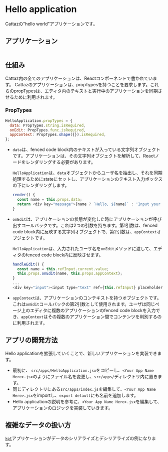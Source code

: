 # Hello application

Cattazの"hello world"アプリケーションです。

## アプリケーション

```hello
```

## 仕組み

Cattaz内の全てのアプリケーションは、Reactコンポーネントで書かれています。
Cattazのアプリケーションは、propTypesを持つことを要求します。これらのpropTypesは、エディタ内のテキストと実行中のアプリケーションを同期させるために利用されます。

### PropTypes

```js
HelloApplication.propTypes = {
  data: PropTypes.string.isRequired,
  onEdit: PropTypes.func.isRequired,
  appContext: PropTypes.shape({}).isRequired,
};
```

* `data`は、fenced code block内のテキストが入っている文字列オブジェクトです。アプリケーションは、その文字列オブジェクトを解析して、Reactノードをレンダリングする必要があります。

  `HelloApplication`は、`data`オブジェクトからユーザ名を抽出し、それを同期処理するためにstateにセットし、アプリケーションのテキスト入力ボックスの下にレンダリングします。

  ```js
  render() {
    const name = this.props.data;
    return <div key="message">{name ? `Hello, ${name}` : 'Input your name'}</div>;
  }
  ```

* `onEdit`は、アプリケーションの状態が変化した時にアプリケーションが呼び出すコールバックです。これは2つの引数を持ちます。第1引数は、fenced code block内に反映する文字列オブジェクトで、第2引数は、`appContext`オブジェクトです。

  `HelloApplication`は、入力されたユーザ名を`onEdit`メソッドに渡して、エディタのfenced code block内に反映させます。

  ```js
  handleEdit() {
    const name = this.refInput.current.value;
    this.props.onEdit(name, this.props.appContext);
  }
  ...
  <div key="input"><input type="text" ref={this.refInput} placeholder="name" value={name} onChange={this.handleEdit} /></div>
  ```

* `appContext`は、アプリケーションのコンテキストを持つオブジェクトです。これは`onEdit`コールバックの第2引数として使用されます。ユーザは同じページ上のエディタに複数のアプリケーションのfenced code blockを入力でき、`appContext`はその複数のアプリケーション間でコンテンツを判別するのに利用されます。

## アプリの開発方法

Hello applicationを拡張していくことで、新しいアプリケーションを実装できます。

* 最初に、 `src/apps/HelloApplication.jsx`をコピーし、`<Your App Name Here>.jsx`のようにファイル名を変更し、`src/apps/`ディレクトリ内に置きます。
* 同じディレクトリにある`src/apps/index.js`を編集して、`<Your App Name Here>.jsx`をimportし、`export default`にも名前を追加します。
* Hello applicationの説明を参考に、`<Your App Name Here>.jsx`を編集して、アプリケーションのロジックを実装していきます。

## 複雑なデータの扱い方

[`kpt`](../app-kpt)アプリケーションがデータのシリアライズとデシリアライズの例になります。
